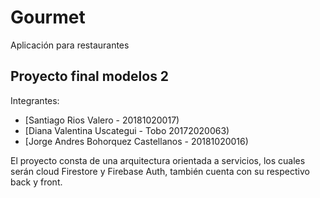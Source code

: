 # Gourmet

Aplicación para restaurantes

## Proyecto final modelos 2

Integrantes:

- [Santiago Rios Valero - 20181020017)
- [Diana Valentina Uscategui - Tobo 20172020063)
- [Jorge Andres Bohorquez Castellanos - 20181020016)

El proyecto consta de una arquitectura orientada a servicios, los cuales serán cloud Firestore y Firebase Auth, también cuenta con su respectivo back y front.
